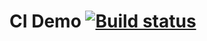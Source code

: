 # CI Demo [![Build status](https://ci.appveyor.com/api/projects/status/0ei8erydv17erfr1?svg=true)](https://ci.appveyor.com/project/Tatyana0305/api-ci)